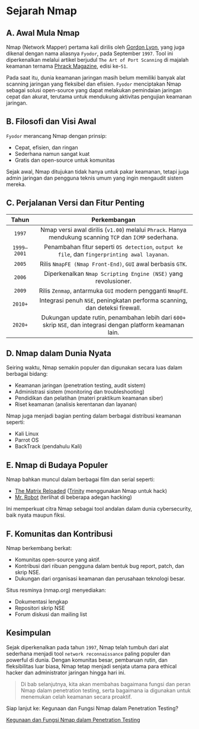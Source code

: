 # Sejarah Nmap

## A. Awal Mula Nmap

Nmap (Network Mapper) pertama kali dirilis oleh [Gordon Lyon](https://en.wikipedia.org/wiki/Gordon_Lyon), yang juga dikenal dengan nama aliasnya `Fyodor`, pada September `1997`. Tool ini diperkenalkan melalui artikel berjudul `The Art of Port Scanning` di majalah keamanan ternama [Phrack Magazine](https://phrack.org/issues/51/11), edisi ke-`51`.

Pada saat itu, dunia keamanan jaringan masih belum memiliki banyak alat scanning jaringan yang fleksibel dan efisien. `Fyodor` menciptakan Nmap sebagai solusi open-source yang dapat melakukan pemindaian jaringan cepat dan akurat, terutama untuk mendukung aktivitas pengujian keamanan jaringan.

## B. Filosofi dan Visi Awal

`Fyodor` merancang Nmap dengan prinsip:

- Cepat, efisien, dan ringan
- Sederhana namun sangat kuat
- Gratis dan open-source untuk komunitas

Sejak awal, Nmap ditujukan tidak hanya untuk pakar keamanan, tetapi juga admin jaringan dan pengguna teknis umum yang ingin mengaudit sistem mereka.

## C. Perjalanan Versi dan Fitur Penting

| Tahun	| Perkembangan |
|:--:|:--:|
| `1997` | Nmap versi awal dirilis (`v1.00`) melalui `Phrack`. Hanya mendukung scanning `TCP` dan `ICMP` sederhana. |
| `1999–2001` | Penambahan fitur seperti `OS detection`, `output ke file`, dan `fingerprinting awal layanan`. |
| `2005` | Rilis `NmapFE (Nmap Front-End)`, `GUI` awal berbasis `GTK`. |
| `2006` | Diperkenalkan `Nmap Scripting Engine (NSE)` yang revolusioner. |
| `2009` | Rilis `Zenmap`, antarmuka `GUI` modern pengganti `NmapFE`. |
| `2010+` | Integrasi penuh `NSE`, peningkatan performa scanning, dan deteksi firewall. |
| `2020+` | Dukungan update rutin, penambahan lebih dari `600+` skrip `NSE`, dan integrasi dengan platform keamanan lain. |

## D. Nmap dalam Dunia Nyata

Seiring waktu, Nmap semakin populer dan digunakan secara luas dalam berbagai bidang:

- Keamanan jaringan (penetration testing, audit sistem)
- Administrasi sistem (monitoring dan troubleshooting)
- Pendidikan dan pelatihan (materi praktikum keamanan siber)
- Riset keamanan (analisis kerentanan dan layanan)

Nmap juga menjadi bagian penting dalam berbagai distribusi keamanan seperti:

- Kali Linux
- Parrot OS
- BackTrack (pendahulu Kali)

## E. Nmap di Budaya Populer

Nmap bahkan muncul dalam berbagai film dan serial seperti:

- [The Matrix Reloaded](https://en.wikipedia.org/wiki/The_Matrix_Reloaded) ([Trinity](https://en.wikipedia.org/wiki/Trinity_(The_Matrix)) menggunakan Nmap untuk hack)
- [Mr. Robot](https://mrrobot.fandom.com/wiki/Mr._Robot) (terlihat di beberapa adegan hacking)

Ini memperkuat citra Nmap sebagai tool andalan dalam dunia cybersecurity, baik nyata maupun fiksi.

## F. Komunitas dan Kontribusi

Nmap berkembang berkat:

- Komunitas open-source yang aktif.
- Kontribusi dari ribuan pengguna dalam bentuk bug report, patch, dan skrip NSE.
- Dukungan dari organisasi keamanan dan perusahaan teknologi besar.

Situs resminya (nmap.org) menyediakan:

- Dokumentasi lengkap
- Repositori skrip NSE
- Forum diskusi dan mailing list

## Kesimpulan

Sejak diperkenalkan pada tahun `1997`, Nmap telah tumbuh dari alat sederhana menjadi tool `network reconnaissance` paling populer dan powerful di dunia. Dengan komunitas besar, pembaruan rutin, dan fleksibilitas luar biasa, Nmap tetap menjadi senjata utama para ethical hacker dan administrator jaringan hingga hari ini.

> Di bab selanjutnya, kita akan membahas bagaimana fungsi dan peran Nmap dalam penetration testing, serta bagaimana ia digunakan untuk menemukan celah keamanan secara proaktif.

Siap lanjut ke: Kegunaan dan Fungsi Nmap dalam Penetration Testing?

[Kegunaan dan Fungsi Nmap dalam Penetration Testing](https://github.com/fixploit03/Belajar-Nmap/blob/main/resource/Kegunaan%20dan%20Fungsi%20Nmap%20dalam%20Penetration%20Testing.md)
